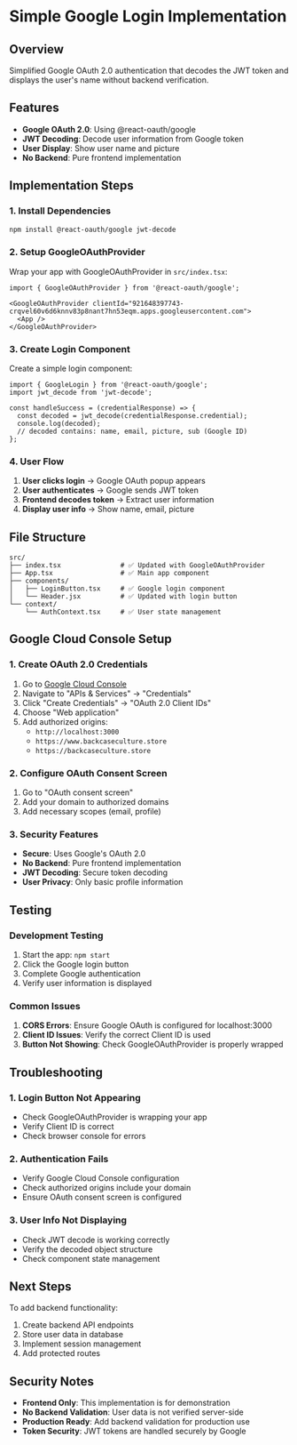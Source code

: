 # Simple Google Login Implementation

## Overview
Simplified Google OAuth 2.0 authentication that decodes the JWT token and displays the user's name without backend verification.

## Features
- **Google OAuth 2.0**: Using @react-oauth/google
- **JWT Decoding**: Decode user information from Google token
- **User Display**: Show user name and picture
- **No Backend**: Pure frontend implementation

## Implementation Steps

### 1. Install Dependencies
```bash
npm install @react-oauth/google jwt-decode
```

### 2. Setup GoogleOAuthProvider
Wrap your app with GoogleOAuthProvider in `src/index.tsx`:

```tsx
import { GoogleOAuthProvider } from '@react-oauth/google';

<GoogleOAuthProvider clientId="921648397743-crqvel60v6d6knnv83p8nant7hn53eqm.apps.googleusercontent.com">
  <App />
</GoogleOAuthProvider>
```

### 3. Create Login Component
Create a simple login component:

```tsx
import { GoogleLogin } from '@react-oauth/google';
import jwt_decode from 'jwt-decode';

const handleSuccess = (credentialResponse) => {
  const decoded = jwt_decode(credentialResponse.credential);
  console.log(decoded);
  // decoded contains: name, email, picture, sub (Google ID)
};
```

### 4. User Flow
1. **User clicks login** → Google OAuth popup appears
2. **User authenticates** → Google sends JWT token
3. **Frontend decodes token** → Extract user information
4. **Display user info** → Show name, email, picture

## File Structure
```
src/
├── index.tsx               # ✅ Updated with GoogleOAuthProvider
├── App.tsx                 # ✅ Main app component
├── components/
│   ├── LoginButton.tsx     # ✅ Google login component
│   └── Header.jsx          # ✅ Updated with login button
└── context/
    └── AuthContext.tsx     # ✅ User state management
```

## Google Cloud Console Setup

### 1. Create OAuth 2.0 Credentials
1. Go to [Google Cloud Console](https://console.cloud.google.com/)
2. Navigate to "APIs & Services" → "Credentials"
3. Click "Create Credentials" → "OAuth 2.0 Client IDs"
4. Choose "Web application"
5. Add authorized origins:
   - `http://localhost:3000`
   - `https://www.backcaseculture.store`
   - `https://backcaseculture.store`

### 2. Configure OAuth Consent Screen
1. Go to "OAuth consent screen"
2. Add your domain to authorized domains
3. Add necessary scopes (email, profile)

### 3. Security Features
- **Secure**: Uses Google's OAuth 2.0
- **No Backend**: Pure frontend implementation
- **JWT Decoding**: Secure token decoding
- **User Privacy**: Only basic profile information

## Testing

### Development Testing
1. Start the app: `npm start`
2. Click the Google login button
3. Complete Google authentication
4. Verify user information is displayed

### Common Issues

1. **CORS Errors**: Ensure Google OAuth is configured for localhost:3000
2. **Client ID Issues**: Verify the correct Client ID is used
3. **Button Not Showing**: Check GoogleOAuthProvider is properly wrapped

## Troubleshooting

### 1. Login Button Not Appearing
- Check GoogleOAuthProvider is wrapping your app
- Verify Client ID is correct
- Check browser console for errors

### 2. Authentication Fails
- Verify Google Cloud Console configuration
- Check authorized origins include your domain
- Ensure OAuth consent screen is configured

### 3. User Info Not Displaying
- Check JWT decode is working correctly
- Verify the decoded object structure
- Check component state management

## Next Steps

To add backend functionality:
1. Create backend API endpoints
2. Store user data in database
3. Implement session management
4. Add protected routes

## Security Notes

- **Frontend Only**: This implementation is for demonstration
- **No Backend Validation**: User data is not verified server-side
- **Production Ready**: Add backend validation for production use
- **Token Security**: JWT tokens are handled securely by Google 